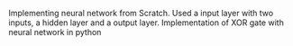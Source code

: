 Implementing neural network from Scratch. Used a input layer with two inputs, a hidden layer and a output layer. 
Implementation of XOR gate with neural network in python

